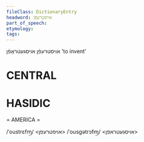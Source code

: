 ```yaml
---
fileClass: DictionaryEntry
headword: אויסטרעפֿן
part_of_speech: 
etymology: 
tags: 
---
```

אויסטרעפֿן
אויסגעטראָפֿן
'to invent'

CENTRAL
========

HASIDIC
=======
= AMERICA = 

/ˈoustrɛfɱ̩/ <אויפטרעפן>
/ˈousgətrɔfɱ̩/ <אויסגעטראפן>